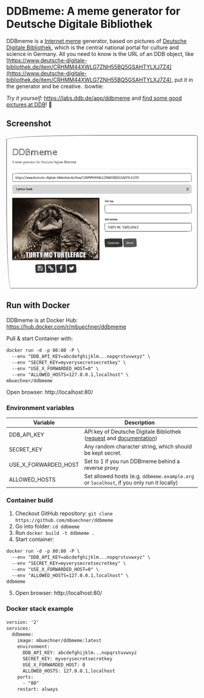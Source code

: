 # DDBmeme: A meme generator for Deutsche Digitale Bibliothek

DDBmeme is a [Internet meme](https://en.wikipedia.org/wiki/Internet_meme) generator, based on pictures of [Deutsche Digitale Bibliothek](https://www.deutsche-digitale-bibliothek.de), which is the central national portal for culture and science in Germany. All you need to know is the URL of an DDB object, like [https://www.deutsche-digitale-bibliothek.de/item/CRHMM44XWLG7ZNH55BQ5GSAHTYLXJ7Z4](https://www.deutsche-digitale-bibliothek.de/item/CRHMM44XWLG7ZNH55BQ5GSAHTYLXJ7Z4), put it in the generator and be creative. :bowtie:

*Try it yourself:* https://labs.ddb.de/app/ddbmeme and [find some good pictures at DDB](https://www.deutsche-digitale-bibliothek.de/searchresults?isThumbnailFiltered=true&query=Klaus+Kinski&viewType=grid&rows=1000&offset=0)! :eyes:

## Screenshot
![Screenshot of DDBmeme](https://github.com/mbuechner/ddbmeme/blob/master/DDBmeme.png "DDBmeme")

## Run with Docker
DDBmeme is at Docker Hub: https://hub.docker.com/r/mbuechner/ddbmeme

Pull & start Container with: 
```
docker run -d -p 80:80 -P \
  --env "DDB_API_KEY=abcdefghijklm...nopqrstuvwxyz" \
  --env "SECRET_KEY=myverysecretsecretkey" \
  --env "USE_X_FORWARDED_HOST=0" \
  --env "ALLOWED_HOSTS=127.0.0.1,localhost" \
mbuechner/ddbmeme
```
Open browser: http://localhost:80/

### Environment variables
| Variable             | Description                                                                                                                                                                    |
|----------------------|--------------------------------------------------------------------------------------------------------------------------------------------------------------------------------|
| DDB_API_KEY          | API key of Deutsche Digitale Bibliothek ([request](https://www.deutsche-digitale-bibliothek.de/user/apikey) and [documentation](https://api.deutsche-digitale-bibliothek.de/)) |
| SECRET_KEY           | Any random character string, which should be kept secret.                                                                                                                       |
| USE_X_FORWARDED_HOST | Set to 1 if you run DDBmeme behind a reverse proxy                                                                                                                             |
| ALLOWED_HOSTS        | Set allowed hosts (e.g. `ddbmeme.example.org` or `localhost`, if you only run it locally)                                                                                      |

### Container build
1. Checkout GitHub repository: `git clone https://github.com/mbuechner/ddbmeme`
2. Go into folder: `cd ddbmeme`
3. Run `docker build -t ddbmeme .`
4. Start container:
```
docker run -d -p 80:80 -P \
  --env "DDB_API_KEY=abcdefghijklm...nopqrstuvwxyz" \
  --env "SECRET_KEY=myverysecretsecretkey" \
  --env "USE_X_FORWARDED_HOST=0" \
  --env "ALLOWED_HOSTS=127.0.0.1,localhost" \
ddbmeme
```
5. Open browser: http://localhost:80/

### Docker stack example
```
version: '2'
services:
  ddbmeme:
    image: mbuechner/ddbmeme:latest
    environment:
      DDB_API_KEY: abcdefghijklm...nopqrstuvwxyz
      SECRET_KEY: myverysecretsecretkey
      USE_X_FORWARDED_HOST: 0
      ALLOWED_HOSTS: 127.0.0.1,localhost
    ports:
      - "80"
    restart: always
```


